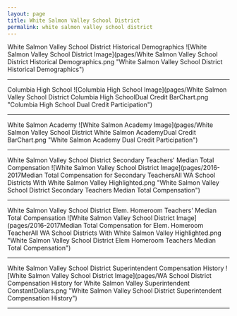 ```yaml
---
layout: page
title: White Salmon Valley School District
permalink: white salmon valley school district
---
```



White Salmon Valley School District Historical Demographics
![White Salmon Valley School District Image](pages/White Salmon Valley School District Historical Demographics.png "White Salmon Valley School District Historical Demographics")

___

Columbia High School
![Columbia High School Image](pages/White Salmon Valley School District Columbia High SchoolDual Credit BarChart.png "Columbia High School Dual Credit Participation")

___

White Salmon Academy
![White Salmon Academy Image](pages/White Salmon Valley School District White Salmon AcademyDual Credit BarChart.png "White Salmon Academy Dual Credit Participation")

___

White Salmon Valley School District Secondary Teachers' Median Total Compensation
![White Salmon Valley School District Image](pages/2016-2017Median Total Compensation for Secondary TeachersAll WA School Districts With White Salmon Valley Highlighted.png "White Salmon Valley School District Secondary Teachers Median Total Compensation")

___

White Salmon Valley School District Elem. Homeroom Teachers' Median Total Compensation
![White Salmon Valley School District Image](pages/2016-2017Median Total Compensation for Elem. Homeroom TeacherAll WA School Districts With White Salmon Valley Highlighted.png "White Salmon Valley School District Elem Homeroom Teachers Median Total Compensation")

___

White Salmon Valley School District Superintendent Compensation History
![White Salmon Valley School District Image](pages/WA School District Compensation History for White Salmon Valley Superintendent ConstantDollars.png "White Salmon Valley School District Superintendent Compensation History")

___

